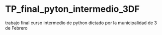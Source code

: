 # TP_final_pyton_intermedio_3DF
trabajo final curso intermedio de python dictado por la municipalidad de 3 de Febrero
